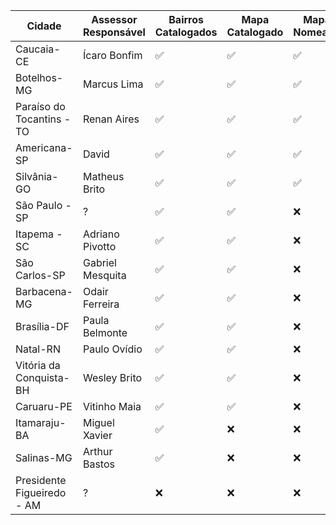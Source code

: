 | Cidade | Assessor Responsável | Bairros Catalogados | Mapa Catalogado  | Mapa Nomeado | Mapa Finalizado |
|---|---|---|---|---|---|
| Caucaia-CE | Ícaro Bonfim | ✅ | ✅| ✅ | ❌ |
| Botelhos-MG | Marcus Lima | ✅ | ✅ | ✅ | ❌ |
| Paraíso do Tocantins - TO | Renan Aires | ✅ | ✅ | ✅ | ❌ |
| Americana-SP | David | ✅ | ✅ | ✅ | ❌ |
| Silvânia-GO | Matheus Brito | ✅ | ✅ | ✅ | ❌ |
| São Paulo - SP | ? | ✅ | ✅ | ❌ | ❌ |
| Itapema - SC | Adriano Pivotto | ✅ | ✅ | ❌ | ❌ |
| São Carlos-SP | Gabriel Mesquita | ✅ | ✅ | ❌ | ❌ |
| Barbacena-MG | Odair Ferreira | ✅ | ✅ | ❌ | ❌ |
| Brasília-DF | Paula Belmonte | ✅ | ✅ | ❌ | ❌ |
| Natal-RN | Paulo Ovídio | ✅ | ✅ | ❌ | ❌ |
| Vitória da Conquista-BH | Wesley Brito | ✅ | ✅ | ❌ | ❌ |
| Caruaru-PE | Vitinho Maia | ✅ | ✅ | ❌ | ❌ |
| Itamaraju-BA | Miguel Xavier | ✅ | ❌ | ❌ | ❌ |
| Salinas-MG | Arthur Bastos | ✅ | ❌ | ❌ | ❌ |
| Presidente Figueiredo - AM | ? | ❌ | ❌ | ❌ | ❌ |